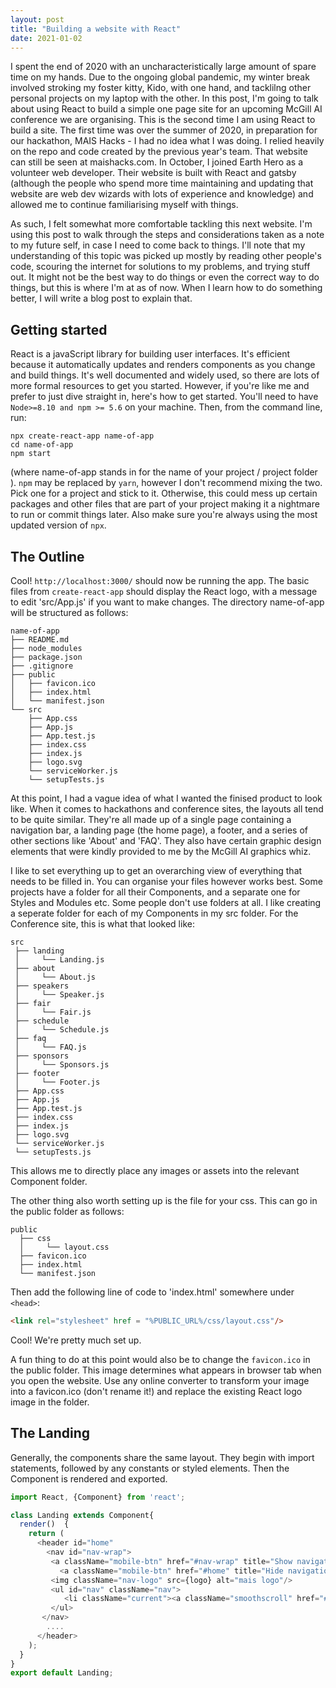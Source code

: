```yaml
---
layout: post
title: "Building a website with React"
date: 2021-01-02
---
```


I spent the end of 2020 with an uncharacteristically large amount of spare time on my hands. Due to the ongoing global pandemic, my winter break involved stroking my 
foster kitty, Kido, with one hand, and tacklilng other personal projects on my laptop with the other. In this post, I'm going to talk about using React to build a
simple one page site for an upcoming McGill AI conference we are organising. 
This is the second time I am using React to build a site. The first time was over the summer of 2020, in preparation for our hackathon, MAIS Hacks - I had no idea what I 
was doing. I relied heavily on the repo and code created by the previous year's team. That website can still be seen at maishacks.com.
In October, I joined Earth Hero as a volunteer web developer. Their website is built with React and gatsby (although the people who spend more time maintaining and updating
that website are web dev wizards with lots of experience and knowledge) and allowed me to continue familiarising myself with things. 

As such, I felt somewhat more comfortable tackling this next website. I'm using this post to walk through the steps and considerations taken as a note to my future self, in case
I need to come back to things. I'll note that my understanding of this topic was picked up mostly by reading other people's code, scouring the internet for solutions to my 
problems, and trying stuff out. It might not be the best way to do things or even the correct way to do things, but this is where I'm at as of now. When I learn how to 
do something better, I will write a blog post to explain that. 

## Getting started

React is a javaScript library for building user interfaces. It's efficient because it automatically updates and renders components as you change and build things. 
It's well documented and widely used, so there are lots of more formal resources to get you started. However, if you're like me and prefer to just dive straight in, here's
how to get started. You'll need to have ```Node>=8.10 and npm >= 5.6``` on your machine.
Then, from the command line, run:
```
npx create-react-app name-of-app
cd name-of-app
npm start
```
(where name-of-app stands in for the name of your project / project folder ). 
```npm``` may be replaced by ```yarn```, however I don't recommend mixing the two. Pick one for a project and stick to it. Otherwise, this could mess up certain 
packages and other files that are part of your project making it a nightmare to run or commit things later. Also make sure you're always using the most updated version of ```npx```.


## The Outline

Cool! ```http://localhost:3000/``` should now be running the app. The basic files from ```create-react-app``` should display the React logo, with a message to edit 'src/App.js'
if you want to make changes. The directory name-of-app will be structured as follows:
```
name-of-app
├── README.md
├── node_modules
├── package.json
├── .gitignore
├── public
│   ├── favicon.ico
│   ├── index.html
│   └── manifest.json
└── src
    ├── App.css
    ├── App.js
    ├── App.test.js
    ├── index.css
    ├── index.js
    ├── logo.svg
    └── serviceWorker.js
    └── setupTests.js
```
At this point, I had a vague idea of what I wanted the finised product to look like. When it comes to hackathons and conference sites, the layouts all tend to be quite
similar. They're all made up of a single page containing a navigation bar, a landing page (the home page), a footer, and a series of other sections like 'About' and 'FAQ'.
They also have certain graphic design elements that were kindly provided to me by the McGill AI graphics whiz. 

I like to set everything up to get an overarching view of everything that needs to be filled in. You can organise your files however works best. Some projects
have a folder for all their Components, and a separate one for Styles and Modules etc. Some people don't use folders at all. I like creating a seperate folder for
each of my Components in my src folder. For the Conference site, this is what that looked like:

```
src
 ├── landing
 │     └── Landing.js
 ├── about
 │     └── About.js
 ├── speakers
 │     └── Speaker.js
 ├── fair
 │     └── Fair.js
 ├── schedule
 │     └── Schedule.js
 ├── faq
 │     └── FAQ.js
 ├── sponsors
 │     └── Sponsors.js
 ├── footer
 │     └── Footer.js
 ├── App.css
 ├── App.js
 ├── App.test.js
 ├── index.css
 ├── index.js
 ├── logo.svg
 └── serviceWorker.js
 └── setupTests.js
```
This allows me to directly place any images or assets into the relevant Component folder. 

The other thing also worth setting up is the file for your css. This can go in the public folder as follows:
```
public
  ├── css
  │     └── layout.css 
  ├── favicon.ico
  ├── index.html
  └── manifest.json
```
Then add the following line of code to 'index.html' somewhere under `<head>`:
```html
<link rel="stylesheet" href = "%PUBLIC_URL%/css/layout.css"/>
```
Cool! We're pretty much set up. 

A fun thing to do at this point would also be to change the `favicon.ico` in the public folder. This image determines what appears
in browser tab when you open the website. Use any online converter to transform your image into a favicon.ico (don't rename it!) and
replace the existing React logo image in the folder.

## The Landing

Generally, the components share the same layout. They begin with import statements, followed by any constants or styled elements. Then
the Component is rendered and exported.
```JavaScript
import React, {Component} from 'react';

class Landing extends Component{
  render()  {
    return (
      <header id="home"
        <nav id="nav-wrap">
         <a className="mobile-btn" href="#nav-wrap" title="Show navigation">Show navigation</a>
	       <a className="mobile-btn" href="#home" title="Hide navigation">Hide navigation</a>
         <img className="nav-logo" src={logo} alt="mais logo"/>
         <ul id="nav" className="nav">
            <li className="current"><a className="smoothscroll" href="#home">Home</a></li>
         </ul>
       </nav>
        ....
      </header>
    );
  }
}
export default Landing;
```

         








  



